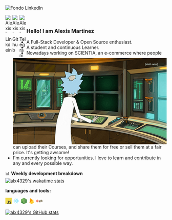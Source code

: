 
![Fondo LinkedIn](https://user-images.githubusercontent.com/83483042/138026525-cfdb5de7-ccfc-4ce3-9d08-526ffb3e81f7.png)

<a href="https://www.linkedin.com/in/alxmartinezr/">
  <img align="left" alt="Alexis' Linkdein" width="22px" src="https://cdn.jsdelivr.net/npm/simple-icons@v3/icons/linkedin.svg" />
</a>
<a href="https://github.com/alx4329">
  <img align="left" alt="Alexis' Github" width="22px" src="https://cdn.jsdelivr.net/npm/simple-icons@v3/icons/github.svg" />
</a>
<a href="https://t.me/alxmrtr">
  <img align="left" alt="Alexis' Telegram" width="22px" src="https://cdn.jsdelivr.net/npm/simple-icons@v3/icons/telegram.svg" />
</a>
<br />
<img align="right" alt="GIF" src="https://github.com/darshan-jain/darshan-jain/blob/master/rick.gif" />


### Hello! I am Alexis Martinez
- A Full-Stack Developer & Open Source enthusiast.
- A student and continuous Learner. 
- Nowadays working on SCIENTIA, an e-commerce where people can upload their Courses, and share them for free or sell them at a fair price. It's getting awsome! 
- I'm currently looking for opportunities. I love to learn and contribute in any and every possible way.



📊 **Weekly development breakdown**
<br />
[![alx4329's wakatime stats](https://github-readme-stats.vercel.app/api/wakatime?username=alxmr)](https://github.com/anuraghazra/github-readme-stats)

**languages and tools:**  

<code><img height="20" src="https://raw.githubusercontent.com/github/explore/80688e429a7d4ef2fca1e82350fe8e3517d3494d/topics/javascript/javascript.png"></code>
<code><img height="20" src="https://raw.githubusercontent.com/github/explore/80688e429a7d4ef2fca1e82350fe8e3517d3494d/topics/react/react.png"></code>
<code><img height="20" src="https://raw.githubusercontent.com/github/explore/80688e429a7d4ef2fca1e82350fe8e3517d3494d/topics/nodejs/nodejs.png"></code>
<code><img height="20" src="https://raw.githubusercontent.com/github/explore/80688e429a7d4ef2fca1e82350fe8e3517d3494d/topics/firebase/firebase.png"></code>
<code><img height="20" src="https://raw.githubusercontent.com/github/explore/80688e429a7d4ef2fca1e82350fe8e3517d3494d/topics/git/git.png"></code>
<br />

[![alx4329's GitHub stats](https://github-readme-stats.vercel.app/api?username=alx4329)](https://github.com/anuraghazra/github-readme-stats&bg_color=#000000)
